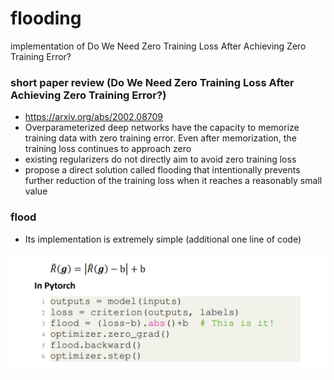 # flooding
implementation of Do We Need Zero Training Loss After Achieving Zero Training Error?


### short paper review (Do We Need Zero Training Loss After Achieving Zero Training Error?)
+ https://arxiv.org/abs/2002.08709
+ Overparameterized deep networks have the capacity to memorize training data with zero
training error. Even after memorization, the training loss continues to approach zero
+ existing regularizers do not directly aim to avoid zero training loss
+ propose a direct solution called flooding that intentionally prevents further reduction of the
training loss when it reaches a reasonably small value

### flood 
+ Its implementation is extremely simple (additional one line of code) 

![image](https://github.com/bongseokkim/flooding/blob/main/picture/image_1.PNG)
